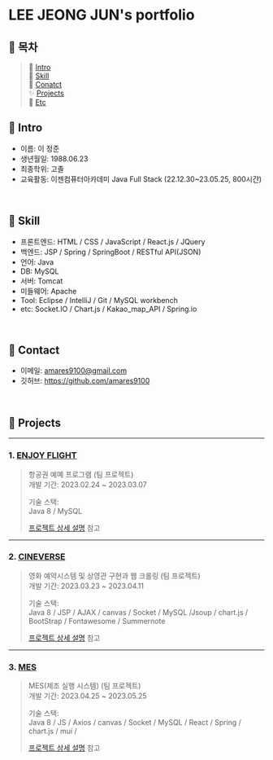# LEE JEONG JUN's portfolio

## :pushpin: 목차
> 📝 [Intro](#Intro) </br>
> 🔨 [Skill](#Skill) </br>
> 💬 [Conatct](#Contact) </br>
> ✨ [Projects](#Projects) </br>
> 🔎 [Etc](#Etc) </br>

## :pushpin: Intro<a id="intro"></a>
- 이름: 이 정준
- 생년월일: 1988.06.23
- 최종학위: 고졸
- 교육활동: 이젠컴퓨터아카데미 Java Full Stack (22.12.30~23.05.25, 800시간)

</br>

## :pushpin: Skill <a id="skill"></a>
- 프론트엔드: HTML / CSS / JavaScript / React.js / JQuery </br>
- 백엔드: JSP / Spring / SpringBoot / RESTful API(JSON) </br>
- 언어: Java </br>
- DB: MySQL  </br>
- 서버: Tomcat </br>
- 미들웨어: Apache </br>
- Tool: Eclipse / IntelliJ / Git / MySQL workbench </br>
- etc: Socket.IO / Chart.js / Kakao_map_API / Spring.io </br>

</br>

## :pushpin: Contact<a id="contact"></a>
- 이메일: amares9100@gmail.com
- 깃허브: https://github.com/amares9100

</br>

## :pushpin: Projects<a id="projects"></a>
---

### 1. [ENJOY FLIGHT](https://github.com/amares9100/PJT2)
>항공권 예몌 프로그램 (팀 프로젝트) </br>
>개발 기간: 2023.02.24 ~ 2023.03.07
>  
>기술 스택:  
>Java 8 / MySQL
>  
>[프로젝트 상세 설명](https://github.com/amares9100/PJT2/blob/main/README.md) 참고

---

### 2. [CINEVERSE](https://github.com/amares9100/PJT3)
>영화 예약시스템 및 상영관 구현과 웹 크롤링 (팀 프로젝트)</br>
>개발 기간: 2023.03.23 ~ 2023.04.11
>  
>기술 스택:  
>Java 8 / JSP / AJAX / canvas / Socket / MySQL /Jsoup /
>chart.js / BootStrap / Fontawesome / Summernote 
>  
>[프로젝트 상세 설명](https://github.com/amares9100/PJT3/blob/master/README.md) 참고

---

### 3. [MES](https://github.com/amares9100/MES)
>MES(제조 실행 시스템) (팀 프로젝트)</br>
>개발 기간: 2023.04.25 ~ 2023.05.25
>  
>기술 스택:  
>Java 8 / JS / Axios / canvas / Socket / MySQL / React / Spring / 
>chart.js / mui / 
>  
>[프로젝트 상세 설명](https://github.com/amares9100/MES/blob/main/README.md) 참고

</br>

